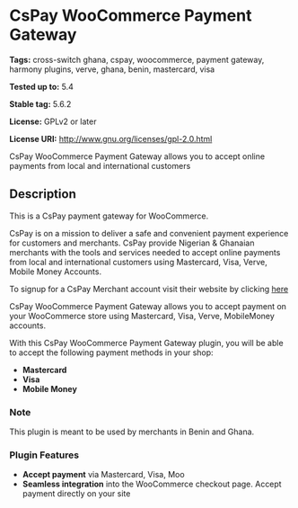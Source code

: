 # CsPay WooCommerce Payment Gateway


<!-- **Donate link:** https://bosun.me/donate -->

**Tags:** cross-switch ghana, cspay, woocommerce, payment gateway, harmony plugins, verve, ghana, benin, mastercard, visa


**Tested up to:** 5.4

**Stable tag:** 5.6.2

**License:** GPLv2 or later

**License URI:** http://www.gnu.org/licenses/gpl-2.0.html

CsPay WooCommerce Payment Gateway allows you to accept online payments from local and international customers

## Description

This is a CsPay payment gateway for WooCommerce.

CsPay is on a mission to deliver a safe and convenient payment experience for customers and merchants. CsPay provide Nigerian & Ghanaian merchants with the tools and services needed to accept online payments from local and international customers using Mastercard, Visa, Verve, Mobile Money Accounts.

To signup for a CsPay Merchant account visit their website by clicking [here](https://cross-switchghana.com)

CsPay WooCommerce Payment Gateway allows you to accept payment on your WooCommerce store using Mastercard, Visa, Verve, MobileMoney accounts.

With this CsPay WooCommerce Payment Gateway plugin, you will be able to accept the following payment methods in your shop:

- **Mastercard**
- **Visa**
- **Mobile Money**

### Note

This plugin is meant to be used by merchants in Benin and Ghana.

### Plugin Features

- **Accept payment** via Mastercard, Visa, Moo
- **Seamless integration** into the WooCommerce checkout page. Accept payment directly on your site

